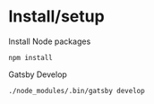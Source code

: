 # Install/setup

Install Node packages

```
npm install
```

Gatsby Develop

```
./node_modules/.bin/gatsby develop
```